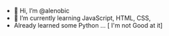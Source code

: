 - 👋 Hi, I’m @alenobic
- 🌱 I’m currently learning JavaScript, HTML, CSS, 
- Already learned some Python ... [ I'm not Good at it]


<!---
alenobic/alenobic is a ✨ special ✨ repository because its `README.md` (this file) appears on your GitHub profile.
You can click the Preview link to take a look at your changes.
--->
